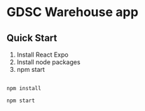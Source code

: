 # GDSC Warehouse app

## Quick Start

1. Install React Expo
2. Install node packages
3. npm start

```

npm install

npm start

```
